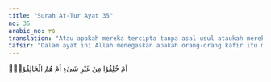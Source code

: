 ```yaml
---
title: "Surah At-Tur Ayat 35"
no: 35
arabic_no: ٣٥
translation: "Atau apakah mereka tercipta tanpa asal-usul ataukah mereka yang menciptakan (diri mereka sendiri)?"
tafsir: "Dalam ayat ini Allah menegaskan apakah orang-orang kafir itu mengingkari Allah sebagai Pencipta yang menjadikan semesta alam ini, atau mereka menganggap bahwa mereka itu diciptakan sebagus itu tanpa adanya pencipta. Namun, akal menetapkan bahwa setiap yang ada berasal dari tiada. Ini menunjukkan suatu bukti bahwa ada sesuatu yang mengadakannya pasti ada yang menciptakannya. Ataukah mereka menganggap bahwa diri mereka sendiri yang menciptakan mereka. Anggapan mereka seperti ini tentulah bertentangan dengan akal yang sehat, sebab setiap sesuatu itu harus ada yang menyebabkan adanya dan yang mengadakannya."
---
```

اَمْ خُلِقُوْا مِنْ غَيْرِ شَيْءٍ اَمْ هُمُ الْخَالِقُوْنَۗ  